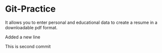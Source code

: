 # Git-Practice

It allows you to enter personal and educational data to create a resume in a downloadable pdf format.

Added a new line

This is second commit
